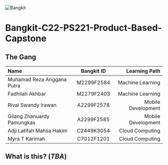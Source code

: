 ![Bangkit](https://lh3.googleusercontent.com/J2QI0L3vJwv63Sm3isI90ctxuxznz67dAtJQN2vu7wnUuwt9Wc-WI7VuIhwvr0yVrDPfc7kBN5usZz75nDW_k96pCfcZBxnfNzvVS0g=w600)
 
# Bangkit-C22-PS221-Product-Based-Capstone

## The Gang

Name | Bangkit ID | Learning Path
:---|:---:|---:
Muhamad Reza Anggana Putra | M2299F2584 | Machine Learning
Fadhilah Akhbar| M2279F2403 | Machine Learning
Rival Swandy Irawan | A2299F2578 | Mobile Development
Gilang Zhanuardy Pamungkas |  A2299F2585 | Mobile Development
Adji Latifah Mahsa Hakim | C2449K3054 | Cloud Computing
Myra T Karimah | C7012F1201 | Cloud Computing

## What is this? (*TBA*)
